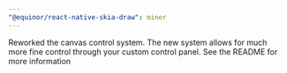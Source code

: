 ```yaml
---
"@equinor/react-native-skia-draw": minor
---
```


Reworked the canvas control system. The new system allows for much more fine control through your
custom control panel. See the README for more information
